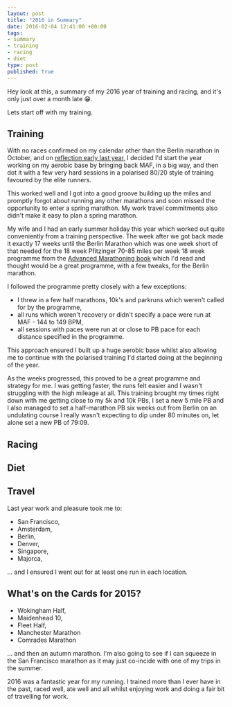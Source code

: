 ```yaml
---
layout: post
title: "2016 in Summary"
date: 2016-02-04 12:41:00 +00:00
tags:
- summary
- training
- racing
- diet
type: post
published: true
---
```


Hey look at this, a summary of my 2016 year of training and racing, and it's only just over a month late 😁.

Lets start off with my training.

## Training

With no races confirmed on my calendar other than the Berlin marathon in October, and on [reflection early last year](/week-in-review-28-dec-3-jan-16), I decided I'd start the year working on my aerobic base by bringing back MAF, in a big way, and then dot it with a few very hard sessions in a polarised 80/20 style of training favoured by the elite runners.

This worked well and I got into a good groove building up the miles and promptly forgot about running any other marathons and soon missed the opportunity to enter a spring marathon.  My work travel commitments also didn't make it easy to plan a spring marathon.

My wife and I had an early summer holiday this year which worked out quite conveniently from a training perspective.  The week after we got back made it exactly 17 weeks until the Berlin Marathon which was one week short of that needed for the 18 week Pfitzinger 70-85 miles per week 18 week programme from the [Advanced Marathoning book](https://www.amazon.co.uk/dp/B0026IUOX2/) which I'd read and thought would be a great programme, with a few tweaks, for the Berlin marathon.

I followed the programme pretty closely with a few exceptions:

- I threw in a few half marathons, 10k's and parkruns which weren't called for by the programme,
- all runs which weren't recovery or didn't specify a pace were run at MAF - 144 to 149 BPM,
- all sessions with paces were run at or close to PB pace for each distance specified in the programme.

This approach ensured I built up a huge aerobic base whilst also allowing me to continue with the polarised training I'd started doing at the beginning of the year.

As the weeks progressed, this proved to be a great programme and strategy for me. I was getting faster, the runs felt easier and I wasn't struggling with the high mileage at all. This training brought my times right down with me getting close to my 5k and 10k PBs, I set a new 5 mile PB and I also managed to set a half-marathon PB six weeks out from Berlin on an undulating course I really wasn't expecting to dip under 80 minutes on, let alone set a new PB of 79:09.

## Racing



## Diet



## Travel

Last year work and pleasure took me to:

- San Francisco,
- Amsterdam,
- Berlin,
- Denver,
- Singapore,
- Majorca,

... and I ensured I went out for at least one run in each location.

## What's on the Cards for 2015?

- Wokingham Half,
- Maidenhead 10,
- Fleet Half,
- Manchester Marathon
- Comrades Marathon

... and then an autumn marathon. I'm also going to see if I can squeeze in the San Francisco marathon as it may just co-incide with one of my trips in the summer.

2016 was a fantastic year for my running. I trained more than I ever have in the past, raced well, ate well and all whilst enjoying work and doing a fair bit of travelling for work.
